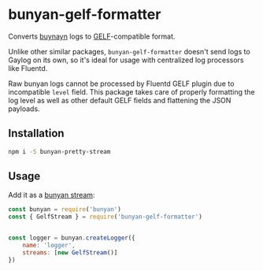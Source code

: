 # bunyan-gelf-formatter

Converts [buynayn](https://github.com/trentm/node-bunyan) logs to [GELF](https://docs.graylog.org/en/3.2/pages/gelf.html)-compatible format.

Unlike other similar packages, `bunyan-gelf-formatter` doesn't send logs to Gaylog on its own, so it's ideal for usage with centralized log processors like Fluentd.

Raw bunyan logs cannot be processed by Fluentd GELF plugin due to incompatible `level` field. This package takes care of properly formatting the log level as well as other default GELF fields and flattening the JSON payloads.

## Installation

```sh
npm i -S bunyan-pretty-stream
```

## Usage

Add it as a [bunyan stream](https://github.com/trentm/node-bunyan#streams):

```js
const bunyan = require('bunyan')
const { GelfStream } = require('bunyan-gelf-formatter')


const logger = bunyan.createLogger({
    name: 'logger',
    streams: [new GelfStream()]
})
```
